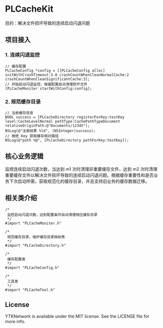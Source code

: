 # PLCacheKit
目的：解决文件损坏导致的连续启动闪退问题

## 项目接入



### 1. 连续闪退监控
```
// 缓存配置
PLCacheConfig *config = [[PLCacheConfig alloc] initWithCrashTimeout:3.0 crashCountWhenCleanNormalCache:2 crashCountWhenCleanSignificantCache:3];
// 开始启动闪退监控，根据配置自动清理损坏文件
[PLCacheMoniter startWithConfig:config];
```

### 2. 规范缓存目录
```
// 注册缓存信息
BOOL success = [PLCacheDirectory registerForKey:testKey level:CacheLevelNormal pathType:CachePathTypeDocument relativeOriginPath:@"Documents/12345"];
NSLog(@"注册结果 %ld", (NSInteger)success);
// 根绝 Key 获取缓存相对路径
NSLog(@"path %@", [PLCacheDirectory pathForKey:testKey]);
```

## 核心业务逻辑

监控连续启动闪退次数，当达到 m1 次时清理非重要缓存文件，达到 m2 次时清理重要缓存文件以解决文件损坏导致的连续启动闪退问题。根据缓存重要性和是否业务下次启动所需，获取规范化的缓存目录，并且支持旧业务的缓存数据迁移。

## 相关类介绍

```
/*
 监控启动闪退次数，达到配置条件自动清理相应缓存目录
 */
#import "PLCacheMoniter.h"

/*
 规范缓存目录，维护缓存目录映射表
 */
#import "PLCacheDirectory.h"

/*
 缓存配置类
 */
#import "PLCacheConfig.h"

/*
 工具类
 */
#import "PLCacheTool.h"
```

## License

YTKNetwork is available under the MIT license. See the LICENSE file for more info.

